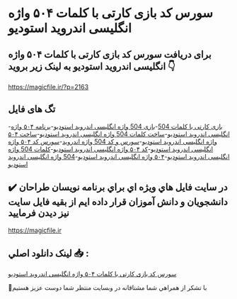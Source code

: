 # سورس کد بازی کارتی با کلمات ۵۰۴ واژه انگلیسی اندروید استودیو

## برای دریافت سورس کد بازی کارتی با کلمات ۵۰۴ واژه انگلیسی اندروید استودیو به لینک زیر بروید 👇

https://magicfile.ir/?p=2163

## تگ های فایل

-[بازی کارتی با کلمات 504](https://magicfile.ir/product/%d8%b3%d9%88%d8%b1%d8%b3-%d9%88-%da%a9%d8%af-%d8%a8%d8%a7%d8%b2%db%8c-%da%a9%d8%a7%d8%b1%d8%aa%db%8c-%d8%a8%d8%a7-%da%a9%d9%84%d9%85%d8%a7%d8%aa-504-%d9%88%d8%a7%da%98%d9%87-%d8%a7%d9%86%da%af%d9%84%db%8c%d8%b3%db%8c/)-[بازی 504 واژه انگلیسی اندروید استودیو](https://magicfile.ir/product/%d8%b3%d9%88%d8%b1%d8%b3-%d9%88-%da%a9%d8%af-%d8%a8%d8%a7%d8%b2%db%8c-%da%a9%d8%a7%d8%b1%d8%aa%db%8c-%d8%a8%d8%a7-%da%a9%d9%84%d9%85%d8%a7%d8%aa-504-%d9%88%d8%a7%da%98%d9%87-%d8%a7%d9%86%da%af%d9%84%db%8c%d8%b3%db%8c/)-[برنامه ۵۰۴ واژه انگلیسی اندروید استودیو](https://magicfile.ir/product/%d8%b3%d9%88%d8%b1%d8%b3-%d9%88-%da%a9%d8%af-%d8%a8%d8%a7%d8%b2%db%8c-%da%a9%d8%a7%d8%b1%d8%aa%db%8c-%d8%a8%d8%a7-%da%a9%d9%84%d9%85%d8%a7%d8%aa-504-%d9%88%d8%a7%da%98%d9%87-%d8%a7%d9%86%da%af%d9%84%db%8c%d8%b3%db%8c/)-[ساخت کلمات 504 واژه انگلیسی اندروید استودیو](https://magicfile.ir/product/%d8%b3%d9%88%d8%b1%d8%b3-%d9%88-%da%a9%d8%af-%d8%a8%d8%a7%d8%b2%db%8c-%da%a9%d8%a7%d8%b1%d8%aa%db%8c-%d8%a8%d8%a7-%da%a9%d9%84%d9%85%d8%a7%d8%aa-504-%d9%88%d8%a7%da%98%d9%87-%d8%a7%d9%86%da%af%d9%84%db%8c%d8%b3%db%8c/)-[ساخت ۵۰۴ واژه انگلیسی اندروید استودیو](https://magicfile.ir/product/%d8%b3%d9%88%d8%b1%d8%b3-%d9%88-%da%a9%d8%af-%d8%a8%d8%a7%d8%b2%db%8c-%da%a9%d8%a7%d8%b1%d8%aa%db%8c-%d8%a8%d8%a7-%da%a9%d9%84%d9%85%d8%a7%d8%aa-504-%d9%88%d8%a7%da%98%d9%87-%d8%a7%d9%86%da%af%d9%84%db%8c%d8%b3%db%8c/)-[سورس و کد 504 واژه اندروید](https://magicfile.ir/product/%d8%b3%d9%88%d8%b1%d8%b3-%d9%88-%da%a9%d8%af-%d8%a8%d8%a7%d8%b2%db%8c-%da%a9%d8%a7%d8%b1%d8%aa%db%8c-%d8%a8%d8%a7-%da%a9%d9%84%d9%85%d8%a7%d8%aa-504-%d9%88%d8%a7%da%98%d9%87-%d8%a7%d9%86%da%af%d9%84%db%8c%d8%b3%db%8c/)-[سورس کد ۵۰۴ واژه انگلیسی اندروید استودیو](https://magicfile.ir/product/%d8%b3%d9%88%d8%b1%d8%b3-%d9%88-%da%a9%d8%af-%d8%a8%d8%a7%d8%b2%db%8c-%da%a9%d8%a7%d8%b1%d8%aa%db%8c-%d8%a8%d8%a7-%da%a9%d9%84%d9%85%d8%a7%d8%aa-504-%d9%88%d8%a7%da%98%d9%87-%d8%a7%d9%86%da%af%d9%84%db%8c%d8%b3%db%8c/)-[کد ۵۰۴ واژه انگلیسی اندروید استودیو](https://magicfile.ir/product/%d8%b3%d9%88%d8%b1%d8%b3-%d9%88-%da%a9%d8%af-%d8%a8%d8%a7%d8%b2%db%8c-%da%a9%d8%a7%d8%b1%d8%aa%db%8c-%d8%a8%d8%a7-%da%a9%d9%84%d9%85%d8%a7%d8%aa-504-%d9%88%d8%a7%da%98%d9%87-%d8%a7%d9%86%da%af%d9%84%db%8c%d8%b3%db%8c/)-[کلمات 504 واژه انگلیسی اندروید استودیو](https://magicfile.ir/product/%d8%b3%d9%88%d8%b1%d8%b3-%d9%88-%da%a9%d8%af-%d8%a8%d8%a7%d8%b2%db%8c-%da%a9%d8%a7%d8%b1%d8%aa%db%8c-%d8%a8%d8%a7-%da%a9%d9%84%d9%85%d8%a7%d8%aa-504-%d9%88%d8%a7%da%98%d9%87-%d8%a7%d9%86%da%af%d9%84%db%8c%d8%b3%db%8c/)-[۵۰۴ واژه انگلیسی اندروید استودیو](https://magicfile.ir/product/%d8%b3%d9%88%d8%b1%d8%b3-%d9%88-%da%a9%d8%af-%d8%a8%d8%a7%d8%b2%db%8c-%da%a9%d8%a7%d8%b1%d8%aa%db%8c-%d8%a8%d8%a7-%da%a9%d9%84%d9%85%d8%a7%d8%aa-504-%d9%88%d8%a7%da%98%d9%87-%d8%a7%d9%86%da%af%d9%84%db%8c%d8%b3%db%8c/)-[504 واژه انگلیسی اندروید استودیو](https://magicfile.ir/product/%d8%b3%d9%88%d8%b1%d8%b3-%d9%88-%da%a9%d8%af-%d8%a8%d8%a7%d8%b2%db%8c-%da%a9%d8%a7%d8%b1%d8%aa%db%8c-%d8%a8%d8%a7-%da%a9%d9%84%d9%85%d8%a7%d8%aa-504-%d9%88%d8%a7%da%98%d9%87-%d8%a7%d9%86%da%af%d9%84%db%8c%d8%b3%db%8c/)

## ✔️ در سايت فايل هاي ويژه اي براي برنامه نويسان طراحان دانشجويان و دانش آموزان قرار داده ايم از بقيه فايل سايت نيز ديدن فرماييد

https://magicfile.ir


## لينک دانلود اصلي 📥 :

[سورس کد بازی کارتی با کلمات ۵۰۴ واژه انگلیسی اندروید استودیو](https://magicfile.ir/product/%d8%b3%d9%88%d8%b1%d8%b3-%d9%88-%da%a9%d8%af-%d8%a8%d8%a7%d8%b2%db%8c-%da%a9%d8%a7%d8%b1%d8%aa%db%8c-%d8%a8%d8%a7-%da%a9%d9%84%d9%85%d8%a7%d8%aa-504-%d9%88%d8%a7%da%98%d9%87-%d8%a7%d9%86%da%af%d9%84%db%8c%d8%b3%db%8c/) 


🙏با تشکر از همراهي شما مشتاقانه در وبسایت منتظر شما دوست عزیز هستیم


